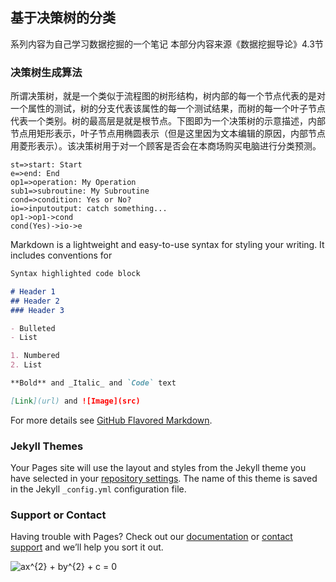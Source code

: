 
## 基于决策树的分类
系列内容为自己学习数据挖掘的一个笔记
本部分内容来源《数据挖掘导论》4.3节

### 决策树生成算法
所谓决策树，就是一个类似于流程图的树形结构，树内部的每一个节点代表的是对一个属性的测试，树的分支代表该属性的每一个测试结果，而树的每一个叶子节点代表一个类别。树的最高层是就是根节点。下图即为一个决策树的示意描述，内部节点用矩形表示，叶子节点用椭圆表示（但是这里因为文本编辑的原因，内部节点用菱形表示）。该决策树用于对一个顾客是否会在本商场购买电脑进行分类预测。

```flow
st=>start: Start
e=>end: End
op1=>operation: My Operation
sub1=>subroutine: My Subroutine
cond=>condition: Yes or No?
io=>inputoutput: catch something...
op1->op1->cond
cond(Yes)->io->e
```


Markdown is a lightweight and easy-to-use syntax for styling your writing. It includes conventions for

```markdown
Syntax highlighted code block

# Header 1
## Header 2
### Header 3

- Bulleted
- List

1. Numbered
2. List

**Bold** and _Italic_ and `Code` text

[Link](url) and ![Image](src)
```

For more details see [GitHub Flavored Markdown](https://guides.github.com/features/mastering-markdown/).

### Jekyll Themes

Your Pages site will use the layout and styles from the Jekyll theme you have selected in your [repository settings](https://github.com/HermmnH/HermmnH_Blog/settings). The name of this theme is saved in the Jekyll `_config.yml` configuration file.

### Support or Contact

Having trouble with Pages? Check out our [documentation](https://help.github.com/categories/github-pages-basics/) or [contact support](https://github.com/contact) and we’ll help you sort it out.

<a target="_blank"><img src="https://latex.codecogs.com/png.latex?ax^{2}&space;&plus;&space;by^{2}&space;&plus;&space;c&space;=&space;0" title="ax^{2} + by^{2} + c = 0" /></a>
